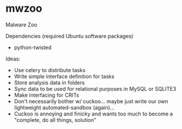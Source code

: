 mwzoo
=====

Malware Zoo

Dependencies (required Ubuntu software packages)
 - python-twisted

Ideas:
 - Use celery to distribute tasks
 - Write simple interface definition for tasks
 - Store analysis data in folders
 - Sync data to be used for relational purposes in MySQL or SQLITE3
 - Make interfacing for CRITs
 - Don't necessarily bother w/ cuckoo... maybe just write our own lightweight automated-sandbox (again)...
 - Cuckoo is annoying and finicky and wants too much to become a "complete, do all things, solution"
